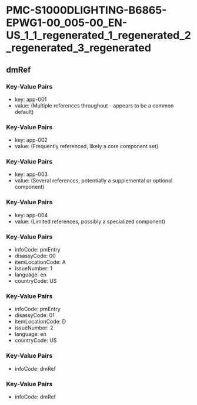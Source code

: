 # PMC-S1000DLIGHTING-B6865-EPWG1-00_005-00_EN-US_1_1_regenerated_1_regenerated_2_regenerated_3_regenerated

## dmRef

### Key-Value Pairs
*   key: app-001
*   value: (Multiple references throughout - appears to be a common default)

### Key-Value Pairs
*   key: app-002
*   value: (Frequently referenced, likely a core component set)

### Key-Value Pairs
*   key: app-003
*   value: (Several references, potentially a supplemental or optional component)

### Key-Value Pairs
*   key: app-004
*   value: (Limited references, possibly a specialized component)

### Key-Value Pairs
*   infoCode: pmEntry
*   disassyCode: 00
*   itemLocationCode: A
*   issueNumber: 1
*   language: en
*   countryCode: US

### Key-Value Pairs
*   infoCode: pmEntry
*   disassyCode: 01
*   itemLocationCode: D
*   issueNumber: 2
*   language: en
*   countryCode: US

### Key-Value Pairs
*   infoCode: dmRef

### Key-Value Pairs
*   infoCode: dmRef